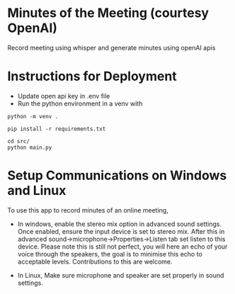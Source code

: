 # Minutes of the Meeting (courtesy OpenAI)
Record meeting using whisper and generate minutes using openAI apis

# Instructions for Deployment
- Update open api key in .env file
- Run the python environment in a venv with 
```
python -m venv .
```
```
pip install -r requirements.txt
```
```
cd src/
python main.py

```

# Setup Communications on Windows and Linux

To use this app to record minutes of an online meeting, 
- In windows, enable the stereo mix option in advanced sound settings. Once enabled, ensure the input device is set to stereo mix. After this in  
    advanced sound->microphone->Properties->Listen tab set listen to this device. Please note this is still not perfect, you will here an echo of your voice through the speakers, the goal is to minimise this echo to acceptable levels. Contributions to this are welcome.

- In Linux, Make sure microphone and speaker are set properly in sound settings.



